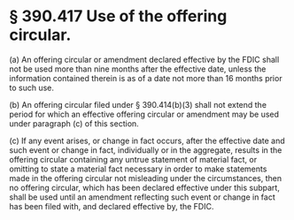 # § 390.417   Use of the offering circular.

(a) An offering circular or amendment declared effective by the FDIC shall not be used more than nine months after the effective date, unless the information contained therein is as of a date not more than 16 months prior to such use.


(b) An offering circular filed under § 390.414(b)(3) shall not extend the period for which an effective offering circular or amendment may be used under paragraph (c) of this section.


(c) If any event arises, or change in fact occurs, after the effective date and such event or change in fact, individually or in the aggregate, results in the offering circular containing any untrue statement of material fact, or omitting to state a material fact necessary in order to make statements made in the offering circular not misleading under the circumstances, then no offering circular, which has been declared effective under this subpart, shall be used until an amendment reflecting such event or change in fact has been filed with, and declared effective by, the FDIC.




